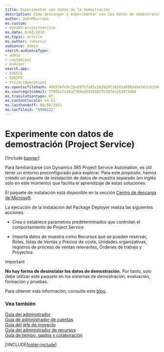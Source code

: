 ```yaml
---
title: Experimentar con datos de la demostración
description: Cómo descargar y experimentar con los datos de demostración para Project Service Automation.
author: JohnPBurrows
ms.custom:
- dyn365-projectservice
ms.date: 8/03/2018
ms.topic: article
ms.author: ruhercul
audience: Admin
search.audienceType:
- admin
- customizer
- enduser
search.app:
- D365CE
- D365PS
- ProjectOperations
ms.openlocfilehash: 49b5f0fe9c35e6975fa05c592920f38203a888d49a341c8c54005c4bdb3a0786
ms.sourcegitcommit: 7f8d1e7a16af769adb43d1877c28fdce53975db8
ms.translationtype: HT
ms.contentlocale: es-ES
ms.lasthandoff: 08/06/2021
ms.locfileid: "6998122"
---
```

# <a name="experiment-with-demo-data-project-service"></a>Experimente con datos de demostración (Project Service)

[!include [banner](../includes/psa-now-project-operations.md)]

Para familiarizarse con Dynamics 365 Project Service Automation, es útil tener un entorno preconfigurado para explorar. Para este propósito, hemos creado un paquete de instalación de datos de muestra separado (en inglés sólo en este momento) que facilita el aprendizaje de estas soluciones. 

El paquete de instalación está disponible en la sección [Centro de descarga de Microsoft](https://go.microsoft.com/fwlink/?linkid=859966).  

La ejecución de la instalación del Package Deployer realiza las siguientes acciones: 
  
-   Crea o establece parámetros predeterminados que controlan el comportamiento de Project Service  
  
-   Importa datos de muestra como Recursos que se pueden reservar, Roles, listas de Ventas y Precios de coste, Unidades organizativas, registros de proceso de ventas relevantes, Órdenes de trabajo y Proyectos.    
  
> [!IMPORTANT]
> **No hay forma de desinstalar los datos de demostración.** Por tanto, solo debe utilizar este paquete en los sistemas de demostración, evaluación, formación y pruebas.

Para obtener más información, consulte este [blog](https://blogs.msdn.microsoft.com/crm/2017/10/24/microsoft-dynamics-365-for-field-service-and-project-service-automation-sample-data).





  
### <a name="see-also"></a>Vea también  
 [Guía del administrador](../psa/admin-guide.md)   
 [Guía de administrador de cuentas](../psa/account-manager-guide.md)   
 [Guía del jefe de proyecto](../psa/project-manager-guide.md)   
 [Guía del administrador de recursos](../psa/resource-manager-guide.md)   
 [Guía de tiempo, gastos y colaboración](../psa/time-expense-collaboration-guide.md)


[!INCLUDE[footer-include](../includes/footer-banner.md)]